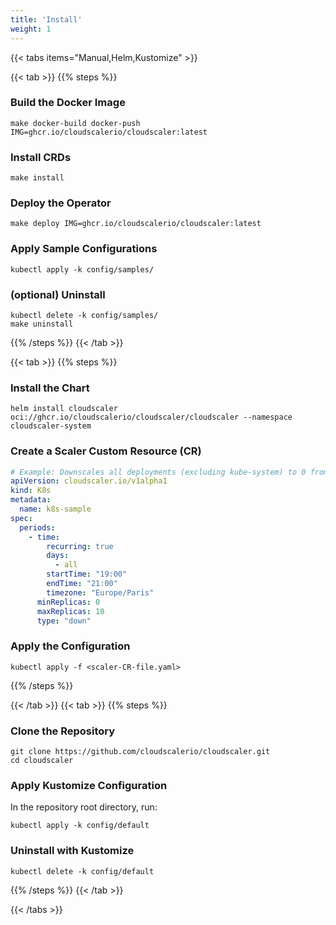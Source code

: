 ```yaml
---
title: 'Install'
weight: 1
---
```


{{< tabs items="Manual,Helm,Kustomize" >}}

  {{< tab >}}
{{% steps %}}
### Build the Docker Image

  ```shell
  make docker-build docker-push IMG=ghcr.io/cloudscalerio/cloudscaler:latest
  ```

### Install CRDs

  ```shell
  make install
  ```

### Deploy the Operator

  ```shell
  make deploy IMG=ghcr.io/cloudscalerio/cloudscaler:latest
  ```

### Apply Sample Configurations

  ```shell
  kubectl apply -k config/samples/
  ```

### (optional) Uninstall
  ```shell
  kubectl delete -k config/samples/
  make uninstall
  ```
{{% /steps %}}
  {{< /tab >}}

  {{< tab >}}
{{% steps %}}

### Install the Chart

  ```shell
  helm install cloudscaler oci://ghcr.io/cloudscalerio/cloudscaler/cloudscaler --namespace cloudscaler-system
  ```

### Create a Scaler Custom Resource (CR)

  ```yaml
  # Example: Downscales all deployments (excluding kube-system) to 0 from 19:00 to 21:00 (Paris time) daily.
  apiVersion: cloudscaler.io/v1alpha1
  kind: K8s
  metadata:
    name: k8s-sample
  spec:
    periods:
      - time:
          recurring: true
          days:
            - all
          startTime: "19:00"
          endTime: "21:00"
          timezone: "Europe/Paris"
        minReplicas: 0
        maxReplicas: 10
        type: "down"
  ```

### Apply the Configuration

  ```shell
  kubectl apply -f <scaler-CR-file.yaml>
  ```

{{% /steps %}}

  {{< /tab >}}
  {{< tab >}}
{{% steps %}}
### Clone the Repository

  ```shell
  git clone https://github.com/cloudscalerio/cloudscaler.git
  cd cloudscaler
  ```

### Apply Kustomize Configuration

  In the repository root directory, run:
  ```shell
  kubectl apply -k config/default
  ```

### Uninstall with Kustomize

  ```shell
  kubectl delete -k config/default
  ```
{{% /steps %}}
  {{< /tab >}}

{{< /tabs >}}
